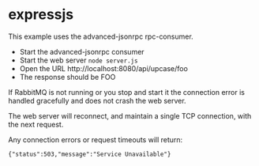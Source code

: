 expressjs
=========

This example uses the advanced-jsonrpc rpc-consumer.

- Start the advanced-jsonrpc consumer
- Start the web server `node server.js`
- Open the URL http://localhost:8080/api/upcase/foo
- The response should be FOO

If RabbitMQ is not running or you stop and start it the connection error is handled gracefully and does not crash the web server.

The web server will reconnect, and maintain a single TCP connection, with the next request.

Any connection errors or request timeouts will return:

`{"status":503,"message":"Service Unavailable"}`
